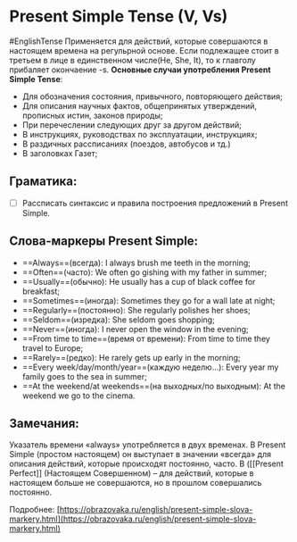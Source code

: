 # Present Simple Tense (V, Vs)
#EnglishTense
	Применяется для действий, которые совершаются в настоящем времена на регульрной основе. Если подлежащее стоит в третьем в лице в единственном числе(He, She, It), то к главголу прибаляет окончаение -s.
**Основные случаи употребления Present Simple Tense**:
* Для обозначения состояния, привычного, повторяющего действия;
* Для описания научных фактов, общепринятых утверждений, прописных истин, законов природы;
* При перечеслении следующих друг за другом действий;
* В инструкциях, руководствах по эксплуатации, инструкциях;
* В раздичных рассписаниях (поездов, автобусов и тд.)
* В заголовках Газет;
## Граматика:
- [ ] Рассписать синтаксис и правила построения предложений в Present Simple.
## Слова-маркеры Present Simple:
* ==Always==(всегда): I always brush me teeth in the morning;
* ==Often==(часто): We often go gishing with my father in summer;
* ==Usually==(обычно): He usually has a cup of black coffee for breakfast;
* ==Sometimes==(иногда): Sometimes they go for a wall late at night;
* ==Regularly==(постоянно): She regularly polishes her shoes;
* ==Seldom==(изредка): She seldom goes shopping;
* ==Never==(иногда): I never open the window in the evening;
* ==From time to time==(время от времени): From time to time they travel to Europe;
* ==Rarely==(редко): He rarely gets up early in the morning;
* ==Every week/day/month/year==(каждую неделю...): Every year my family goes to the sea in summer;
* ==At the weekend/at weekends==(на выходных/по выходным): At the weekend we go to the cinema.

## Замечания:
Указатель времени «always» употребляется в двух временах. В Present Simple (простом настоящем) он выступает в значении «всегда» для описания действий, которые происходят постоянно, часто. В  ([[Present Perfect]] (Настоящем Совершенном) – для действий, которые в настоящем больше не совершаются, но в прошлом совершались постоянно.

Подробнее: [https://obrazovaka.ru/english/present-simple-slova-markery.html](https://obrazovaka.ru/english/present-simple-slova-markery.html)